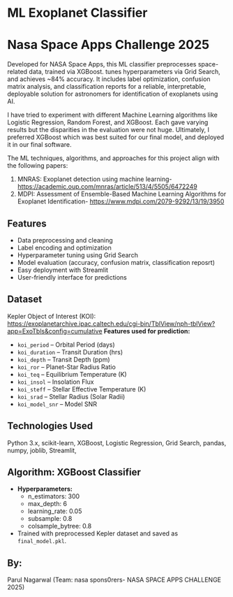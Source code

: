
# ML Exoplanet Classifier
# Nasa Space Apps Challenge 2025
Developed for NASA Space Apps, this ML classifier preprocesses space-related data, trained via XGBoost. tunes hyperparameters via Grid Search, and achieves ~84% accuracy. It includes label optimization, confusion matrix analysis, and classification reports for a reliable, interpretable, deployable solution for astronomers for identification of exoplanets using AI.

I have tried to experiment with different Machine Learning algorithms like Logistic Regression, Random Forest, and XGBoost. Each gave varying results but the disparities in the evaluation were not huge. Ultimately, I preferred XGBoost which was best suited for our final model, and deployed it in our final software.

The ML techniques, algorithms, and approaches for this project align with the following papers:
1. MNRAS: Exoplanet detection using machine learning- https://academic.oup.com/mnras/article/513/4/5505/6472249
2. MDPI: Assessment of Ensemble-Based Machine Learning Algorithms for Exoplanet Identification- https://www.mdpi.com/2079-9292/13/19/3950

## Features
- Data preprocessing and cleaning
- Label encoding and optimization
- Hyperparameter tuning using Grid Search
- Model evaluation (accuracy, confusion matrix, classification reposrt)
- Easy deployment with Streamlit
- User-friendly interface for predictions

## **Dataset**
Kepler Object of Interest (KOI): https://exoplanetarchive.ipac.caltech.edu/cgi-bin/TblView/nph-tblView?app=ExoTbls&config=cumulative
**Features used for prediction:**
  - `koi_period` – Orbital Period (days)  
  - `koi_duration` – Transit Duration (hrs)  
  - `koi_depth` – Transit Depth (ppm)  
  - `koi_ror` – Planet-Star Radius Ratio  
  - `koi_teq` – Equilibrium Temperature (K)  
  - `koi_insol` – Insolation Flux  
  - `koi_steff` – Stellar Effective Temperature (K)  
  - `koi_srad` – Stellar Radius (Solar Radii)  
  - `koi_model_snr` – Model SNR  


## **Technologies Used**
Python 3.x,
scikit-learn,
XGBoost,
Logistic Regression,
Grid Search,
pandas, numpy,
joblib,
Streamlit,

## **Algorithm:** XGBoost Classifier  
- **Hyperparameters:**  
  - n_estimators: 300  
  - max_depth: 6  
  - learning_rate: 0.05  
  - subsample: 0.8  
  - colsample_bytree: 0.8  
- Trained with preprocessed Kepler dataset and saved as `final_model.pkl`.


## **By:**
Parul Nagarwal
(Team: nasa spons0rers- NASA SPACE APPS CHALLENGE 2025)



